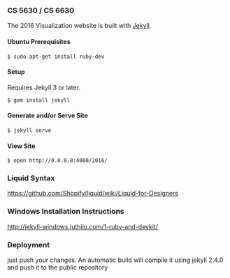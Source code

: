 ### CS 5630 / CS 6630

The 2016 Visualization website is built with [Jekyll](http://jekyllrb.com).

#### Ubuntu Prerequisites

```ShellSession
$ sudo apt-get install ruby-dev
```

#### Setup

Requires Jekyll 3 or later.

```ShellSession
$ gem install jekyll
```

#### Generate and/or Serve Site

```ShellSession
$ jekyll serve 
```

#### View Site

```ShellSession
$ open http://0.0.0.0:4000/2016/
```

### Liquid Syntax

https://github.com/Shopify/liquid/wiki/Liquid-for-Designers

### Windows Installation Instructions

http://jekyll-windows.juthilo.com/1-ruby-and-devkit/

### Deployment

just push your changes. An automatic build will compile it using jekyll 2.4.0 and push it to the public repository  

